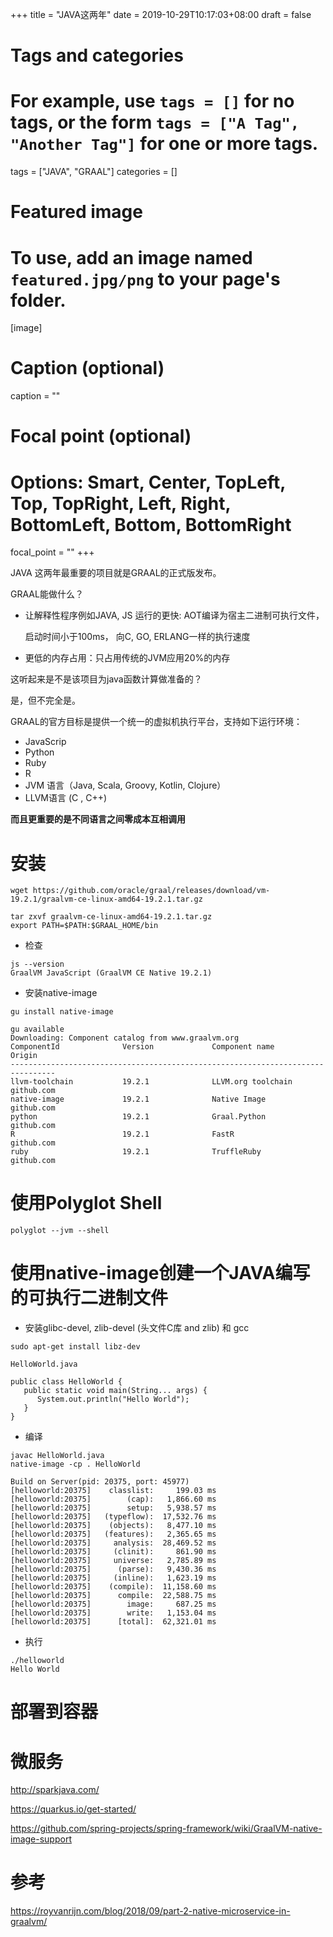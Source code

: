 +++
title = "JAVA这两年"
date = 2019-10-29T10:17:03+08:00
draft = false

# Tags and categories
# For example, use `tags = []` for no tags, or the form `tags = ["A Tag", "Another Tag"]` for one or more tags.
tags = ["JAVA", "GRAAL"]
categories = []

# Featured image
# To use, add an image named `featured.jpg/png` to your page's folder. 
[image]
  # Caption (optional)
  caption = ""

  # Focal point (optional)
  # Options: Smart, Center, TopLeft, Top, TopRight, Left, Right, BottomLeft, Bottom, BottomRight
  focal_point = ""
+++


JAVA 这两年最重要的项目就是GRAAL的正式版发布。


GRAAL能做什么？

- 让解释性程序例如JAVA, JS 运行的更快: AOT编译为宿主二进制可执行文件，

  启动时间小于100ms， 向C, GO, ERLANG一样的执行速度

- 更低的内存占用：只占用传统的JVM应用20%的内存  

这听起来是不是该项目为java函数计算做准备的？

是，但不完全是。

GRAAL的官方目标是提供一个统一的虚拟机执行平台，支持如下运行环境：

- JavaScrip
- Python
- Ruby
- R
- JVM 语言（Java, Scala, Groovy, Kotlin, Clojure）
- LLVM语言 (C , C++)

**而且更重要的是不同语言之间零成本互相调用**




# 安装

```
wget https://github.com/oracle/graal/releases/download/vm-19.2.1/graalvm-ce-linux-amd64-19.2.1.tar.gz

tar zxvf graalvm-ce-linux-amd64-19.2.1.tar.gz
export PATH=$PATH:$GRAAL_HOME/bin
```


- 检查

```
js --version
GraalVM JavaScript (GraalVM CE Native 19.2.1)
```

- 安装native-image

```
gu install native-image
```

```
gu available
Downloading: Component catalog from www.graalvm.org
ComponentId              Version             Component name      Origin
--------------------------------------------------------------------------------
llvm-toolchain           19.2.1              LLVM.org toolchain  github.com
native-image             19.2.1              Native Image        github.com
python                   19.2.1              Graal.Python        github.com
R                        19.2.1              FastR               github.com
ruby                     19.2.1              TruffleRuby         github.com
```



# 使用Polyglot Shell

```
polyglot --jvm --shell
```

# 使用native-image创建一个JAVA编写的可执行二进制文件

- 安装glibc-devel, zlib-devel (头文件C库 and zlib) 和 gcc

```
sudo apt-get install libz-dev
```

`HelloWorld.java`

```
public class HelloWorld {
   public static void main(String... args) {
      System.out.println("Hello World");
   }
}
```

- 编译

```
javac HelloWorld.java
native-image -cp . HelloWorld

Build on Server(pid: 20375, port: 45977)
[helloworld:20375]    classlist:     199.03 ms
[helloworld:20375]        (cap):   1,866.60 ms
[helloworld:20375]        setup:   5,938.57 ms
[helloworld:20375]   (typeflow):  17,532.76 ms
[helloworld:20375]    (objects):   8,477.10 ms
[helloworld:20375]   (features):   2,365.65 ms
[helloworld:20375]     analysis:  28,469.52 ms
[helloworld:20375]     (clinit):     861.90 ms
[helloworld:20375]     universe:   2,785.89 ms
[helloworld:20375]      (parse):   9,430.36 ms
[helloworld:20375]     (inline):   1,623.19 ms
[helloworld:20375]    (compile):  11,158.60 ms
[helloworld:20375]      compile:  22,588.75 ms
[helloworld:20375]        image:     687.25 ms
[helloworld:20375]        write:   1,153.04 ms
[helloworld:20375]      [total]:  62,321.01 ms

```

- 执行

```
./helloworld
Hello World
```

# 部署到容器

# 微服务

http://sparkjava.com/

https://quarkus.io/get-started/

https://github.com/spring-projects/spring-framework/wiki/GraalVM-native-image-support


# 参考

https://royvanrijn.com/blog/2018/09/part-2-native-microservice-in-graalvm/
